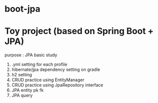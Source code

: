 # boot-jpa
Toy project (based on Spring Boot + JPA)
===
purpose : JPA basic study

1. .yml setting for each profile
2. hibernate/jpa dependency setting on gradle
3. h2 setting
4. CRUD practice using EntityManager
5. CRUD practice using JpaRepository interface
6. JPA entity pk fk
7. JPA query
